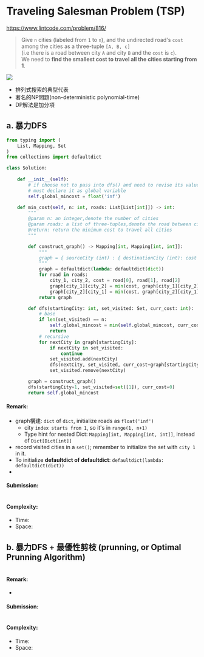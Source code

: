 # Traveling Salesman Problem (TSP)
https://www.lintcode.com/problem/816/
>Give `n` cities (labeled from `1` to `n`), and the undirected road's `cost` among the cities as a three-tuple `[A, B, c]`\
>(i.e there is a road between city `A` and city `B` and the `cost` is `c`). \
>We need to **find the smallest cost to travel all the cities starting from 1**.

<img src="https://media.geeksforgeeks.org/wp-content/cdn-uploads/Euler12.png" />

- 排列式搜索的典型代表
- 著名的NP問題(non-deterministic polynomial-time)
- DP解法是加分項

## a. 暴力DFS

```python
from typing import (
    List, Mapping, Set
)
from collections import defaultdict

class Solution:
    
    def __init__(self):
        # if choose not to pass into dfs() and need to revise its value dynamically, 
        # must declare it as global variable
        self.global_mincost = float('inf')

    def min_cost(self, n: int, roads: List[List[int]]) -> int:
        """
        @param n: an integer,denote the number of cities
        @param roads: a list of three-tuples,denote the road between cities
        @return: return the minimum cost to travel all cities
        """

        def construct_graph() -> Mapping[int, Mapping[int, int]]:
            """
            graph = { sourceCity (int) : { destinationCity (int): cost (int) } ...}
            """
            graph = defaultdict(lambda: defaultdict(dict))
            for road in roads:
                city_1, city_2, cost = road[0], road[1], road[2]
                graph[city_1][city_2] = min(cost, graph[city_1][city_2]) if graph[city_1][city_2] else cost
                graph[city_2][city_1] = min(cost, graph[city_2][city_1]) if graph[city_2][city_1] else cost
            return graph

        def dfs(startingCity: int, set_visited: Set, curr_cost: int):
            # base
            if len(set_visited) == n:
                self.global_mincost = min(self.global_mincost, curr_cost)
                return
            # recursive
            for nextCity in graph[startingCity]:
                if nextCity in set_visited:
                    continue
                set_visited.add(nextCity)
                dfs(nextCity, set_visited, curr_cost+graph[startingCity][nextCity])
                set_visited.remove(nextCity)

        graph = construct_graph()
        dfs(startingCity=1, set_visited=set([1]), curr_cost=0)
        return self.global_mincost
```
#### Remark:
- graph構建: `dict` of `dict`, initialize roads as `float('inf')`
  - city `index starts from 1`, so it's in `range(1, n+1)`
  - Type hint for nested Dict: `Mapping[int, Mapping[int, int]]`, instead of `Dict[Dict[int]]`
- record visited cities in a `set()`; remember to initialize the set with `city 1` in it.  
- To initialize **defaultdict of defaultdict**: `defaultdict(lambda: defaultdict(dict))`
- 
#### Submission:
```
```
#### Complexity:
- Time:
- Space:

## b. 暴力DFS + 最優性剪枝 (prunning, or Optimal Prunning Algorithm)

```python
```
#### Remark:
- 
#### Submission:
```
```
#### Complexity:
- Time:
- Space:

